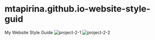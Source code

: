 # mtapirina.github.io-website-style-guid
My Website Style Guide
![project-2-1](https://user-images.githubusercontent.com/116927372/201428591-0c1defa5-8485-44be-8f06-28c57dfad718.png)
![project-2-2](https://user-images.githubusercontent.com/116927372/201428603-399d4313-103c-4483-88d4-e7e7d51a5649.png)
